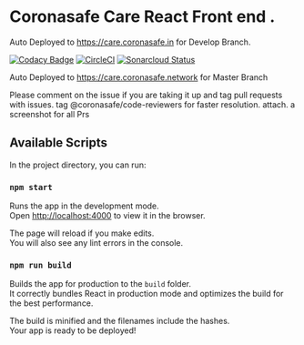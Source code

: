 # Coronasafe Care React Front end . 
Auto Deployed to https://care.coronasafe.in for Develop Branch. 

[![Codacy Badge](https://api.codacy.com/project/badge/Grade/de516e38ce264fcc84341beabb7db0c3)](https://app.codacy.com/gh/coronasafe/care_fe?utm_source=github.com&utm_medium=referral&utm_content=coronasafe/care_fe&utm_campaign=Badge_Grade_Dashboard)
[![CircleCI](https://circleci.com/gh/coronasafe/care_fe.svg?style=svg)](https://circleci.com/gh/coronasafe/care_fe)
     [![Sonarcloud Status](https://sonarcloud.io/api/project_badges/measure?project=coronasafe_care_fe&metric=alert_status)](https://sonarcloud.io/dashboard?id=coronasafe_care_fe)

Auto Deployed to https://care.coronasafe.network for Master Branch

Please comment on the issue if you are taking it up and tag pull requests with issues.
tag @coronasafe/code-reviewers for faster resolution. 
attach. a screenshot for all Prs



## Available Scripts

In the project directory, you can run:

### `npm start`

Runs the app in the development mode.<br />
Open [http://localhost:4000](http://localhost:4000) to view it in the browser.

The page will reload if you make edits.<br />
You will also see any lint errors in the console.

### `npm run build`

Builds the app for production to the `build` folder.<br />
It correctly bundles React in production mode and optimizes the build for the best performance.

The build is minified and the filenames include the hashes.<br />
Your app is ready to be deployed!

